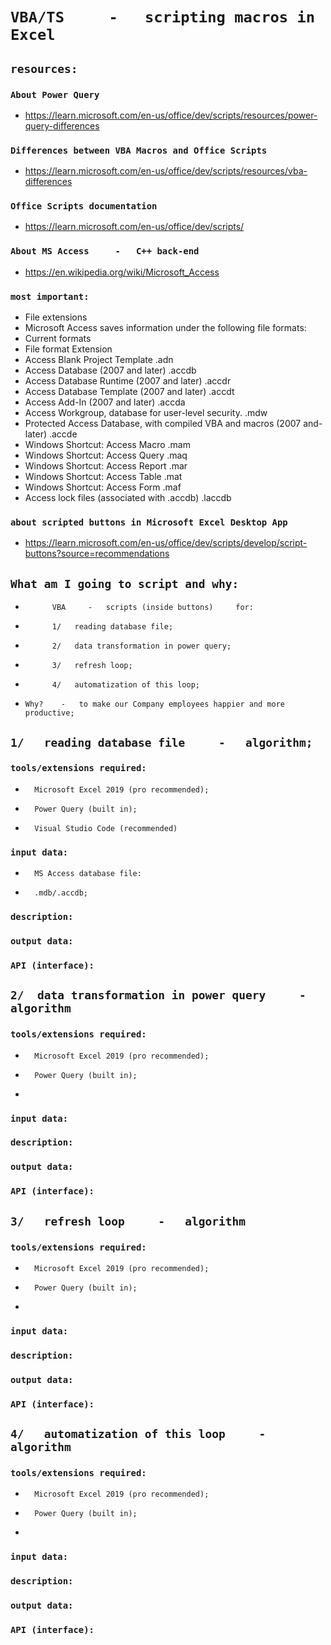 #       `VBA/TS     -   scripting macros in Excel`

##      `resources:`

### `About Power Query`
*   https://learn.microsoft.com/en-us/office/dev/scripts/resources/power-query-differences

### `Differences between VBA Macros and Office Scripts`
*   https://learn.microsoft.com/en-us/office/dev/scripts/resources/vba-differences

### `Office Scripts documentation`
*   https://learn.microsoft.com/en-us/office/dev/scripts/

### `About MS Access     -   C++ back-end`
*   https://en.wikipedia.org/wiki/Microsoft_Access

### `most important:`
-   File extensions
-   Microsoft Access saves information under the following file formats:
-   Current formats
-   File format	Extension
-   Access Blank Project Template	.adn
-   Access Database (2007 and later)	.accdb
-   Access Database Runtime (2007 and later)	.accdr
-   Access Database Template (2007 and later)	.accdt
-   Access Add-In (2007 and later)	.accda
-   Access Workgroup, database for user-level security.	.mdw
-   Protected Access Database, with compiled VBA and macros (2007 and- later)	.accde
-   Windows Shortcut: Access Macro	.mam
-   Windows Shortcut: Access Query	.maq
-   Windows Shortcut: Access Report	.mar
-   Windows Shortcut: Access Table	.mat
-   Windows Shortcut: Access Form	.maf
-   Access lock files (associated with .accdb)	.laccdb

### `about scripted buttons in Microsoft Excel Desktop App`
*   https://learn.microsoft.com/en-us/office/dev/scripts/develop/script-buttons?source=recommendations  


##      `What am I going to script and why:`

*           VBA     -   scripts (inside buttons)     for:
-           1/   reading database file;
-           2/   data transformation in power query;
-           3/   refresh loop;
-           4/   automatization of this loop;

*   `Why?    -   to make our Company employees happier and more productive;`


##      `1/   reading database file     -   algorithm;`

###     `tools/extensions required:`

-       Microsoft Excel 2019 (pro recommended);
-       Power Query (built in);
-       Visual Studio Code (recommended)

###     `input data:`

*       MS Access database file:
-       .mdb/.accdb;

###     `description:`

###     `output data:`

###     `API (interface):`


##      `2/  data transformation in power query     -   algorithm`

###     `tools/extensions required:`
-       Microsoft Excel 2019 (pro recommended);
-       Power Query (built in);
-        

###     `input data:`

###     `description:`

###     `output data:`

###     `API (interface):`


##      `3/   refresh loop     -   algorithm`

###     `tools/extensions required:`
-       Microsoft Excel 2019 (pro recommended);
-       Power Query (built in);
-        

###     `input data:`

###     `description:`

###     `output data:`

###     `API (interface):`


##      `4/   automatization of this loop     -   algorithm`

###     `tools/extensions required:`
-       Microsoft Excel 2019 (pro recommended);
-       Power Query (built in);
-        

###     `input data:`

###     `description:`

###     `output data:`

###     `API (interface):`







